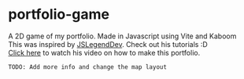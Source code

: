 # portfolio-game
A 2D game of my portfolio. Made in Javascript using Vite and Kaboom<br>
This was inspired by [JSLegendDev](https://github.com/JSLegendDev/). Check out his tutorials :D <br>
[Click here](https://youtu.be/wy_fSStEgMs?si=nBsSowCZuL0X2FCC) to watch his video on how to make this portfolio.

```
TODO: Add more info and change the map layout
```
